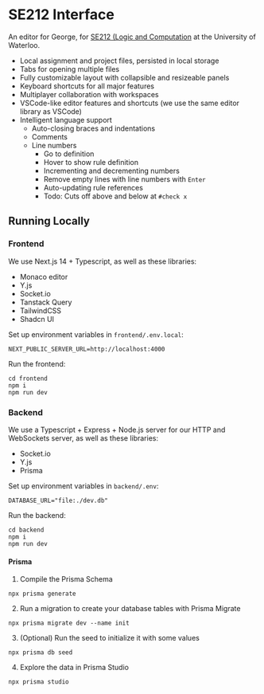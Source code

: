 # SE212 Interface

An editor for George, for [SE212 (Logic and Computation](https://student.cs.uwaterloo.ca/~se212/notes.html) at the University of Waterloo.

- Local assignment and project files, persisted in local storage
- Tabs for opening multiple files
- Fully customizable layout with collapsible and resizeable panels
- Keyboard shortcuts for all major features
- Multiplayer collaboration with workspaces
- VSCode-like editor features and shortcuts (we use the same editor library as VSCode)
- Intelligent language support
  - Auto-closing braces and indentations
  - Comments
  - Line numbers
    - Go to definition
    - Hover to show rule definition
    - Incrementing and decrementing numbers
    - Remove empty lines with line numbers with `Enter`
    - Auto-updating rule references
    - Todo: Cuts off above and below at `#check x`

## Running Locally

### Frontend

We use Next.js 14 + Typescript, as well as these libraries:

- Monaco editor
- Y.js
- Socket.io
- Tanstack Query
- TailwindCSS
- Shadcn UI

Set up environment variables in `frontend/.env.local`:

```
NEXT_PUBLIC_SERVER_URL=http://localhost:4000
```

Run the frontend:

```
cd frontend
npm i
npm run dev
```

### Backend

We use a Typescript + Express + Node.js server for our HTTP and WebSockets server, as well as these libraries:

- Socket.io
- Y.js
- Prisma

Set up environment variables in `backend/.env`:

```
DATABASE_URL="file:./dev.db"
```

Run the backend:

```
cd backend
npm i
npm run dev
```

#### Prisma

1. Compile the Prisma Schema

```
npx prisma generate
```

2. Run a migration to create your database tables with Prisma Migrate

```
npx prisma migrate dev --name init
```

3. (Optional) Run the seed to initialize it with some values

```
npx prisma db seed
```

4. Explore the data in Prisma Studio

```
npx prisma studio
```
